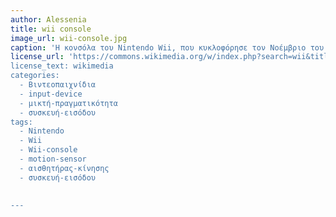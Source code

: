 ```yaml
---
author: Alessenia
title: wii console
image_url: wii-console.jpg
caption: 'Η κονσόλα του Nintendo Wii, που κυκλοφόρησε τον Νοέμβριο του 2006, ήταν το πρώτο σύστημα παιχνιδιών με ελεγκτή ανίχνευσης κίνησης.Το τηλεχειριστήριο της κονσόλας είναι ο κύριος ελεγκτής για Wii. Το τηλεχειριστήριο περιέχει ένα τρισδιάστατο επιταχυνσιόμετρο βασισμένο σε τεχνολογία MEMS, μαζί με αισθητήρες ανίχνευσης υπερύθρων που βρίσκονται στο μακρινό άκρο του ελεγκτή.Τα επιταχυνσιόμετρα επιτρέπουν στο τηλεχειριστήριο να αναγνωρίσει τον προσανατολισμό του αφού μετακινηθεί από θέση ηρεμίας, μετατρέποντας αυτή την κίνηση σε αναγνώριση χειρονομιών για ένα παιχνίδι. Οι ανιχνευτές υπερύθρων χρησιμοποιούνται για την παρακολούθηση των εκπομπών από τις λυχνίες LED στην γραμμή αισθητήρα, η οποία βρίσκεται ακριβώς πάνω ή κάτω από την οθόνη της τηλεόρασης, προκειμένου να παρακολουθείται ο σχετικός προσανατολισμός του τηλεχειριστηρίου Wii προς την οθόνη. Ορισμένοι κατασκευαστές σχεδίασαν τις δικές τους εκδόσεις χαμηλότερου κόστους από το Wii, αλλά ήταν λιγότερο ακριβείς ή δεν είχαν την ευαισθησία που είχε η μονάδα της Nintendo'
license_url: 'https://commons.wikimedia.org/w/index.php?search=wii&title=Special:MediaSearch&go=Go&type=image&haslicense=unrestricted
license_text: wikimedia
categories:
  - Βιντεοπαιχνίδια
  - input-device
  - μικτή-πραγματικότητα
  - συσκευή-εισόδου
tags:
  - Nintendo
  - Wii
  - Wii-console
  - motion-sensor
  - αισθητήρας-κίνησης
  - συσκευή-εισόδου
  

---
```

